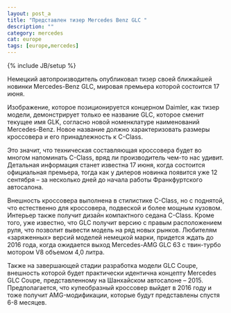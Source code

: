 ```yaml
---
layout: post_a
title: "Представлен тизер Mercedes Benz GLC "
description: ""
category: mercedes
cat: europe
tags: [europe,mercedes]
---
```

{% include JB/setup %}

Немецкий автопроизводитель опубликовал тизер своей ближайшей новинки Mercedes-Benz GLC, мировая премьера которой состоится 17 июня.

Изображение, которое позиционируется концерном Daimler, как тизер модели, демонстрирует только ее название GLC, которое сменит текущее имя GLK, согласно новой номенклатуре наименований Mercedes-Benz. Новое название должно <!-- more -->характеризовать размеры кроссовера и его принадлежность к C-Class.

Это значит, что техническая составляющая кроссовера будет во многом напоминать C-Class, вряд ли производитель чем-то нас удивит. Детальная информация станет известна 17 июня, когда состоится официальная премьера, тогда как у дилеров новинка появится уже 12 сентября – за несколько дней до начала работы Франкфуртского автосалона.

Внешность кроссовера выполнена в стилистике C-Class, но с поднятой, что естественно для кроссовера, подвеской и более мощным кузовом. Интерьер также получит дизайн компактного седана C-Class. Кроме того, уже известно, что GLC получит версию с правым расположением руля, что позволит вывести модель на ряд новых рынков. Любителям «заряженных» версий моделей немецкой марки, придется ждать до 2016 года, когда ожидается выход Mercedes-AMG GLC 63 с твин-турбо мотором V8 объемом 4,0 литра.

Также на завершающей стадии разработка модели GLC Coupe, внешность которой будет практически идентична концепту Mercedes GLC Coupe, представленному на Шанхайском автосалоне – 2015. Предполагается, что купеобразный кроссовер выйдет в 2016 году и тоже получит AMG-модификации, которые будут представлены спустя 6-8 месяцев. 
